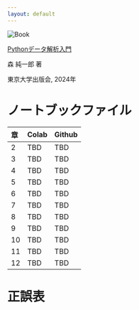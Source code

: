 ```yaml
---
layout: default
---
```


![Book](https://hondana-image.s3.amazonaws.com/book/image/10049697/normal_1ef37020-0639-44dd-8934-b31d35a22b02.jpg)

[Pythonデータ解析入門](https://www.utp.or.jp/book/b10049697.html)

森 純一郎 著

東京大学出版会, 2024年

# ノートブックファイル
| 章 | Colab | Github |
|:-- |:------|:------ |
| 2 | TBD | TBD |
| 3 | TBD | TBD |
| 4 | TBD | TBD |
| 5 | TBD | TBD |
| 6 | TBD | TBD |
| 7 | TBD | TBD |
| 8 | TBD | TBD |
| 9 | TBD | TBD |
| 10 | TBD | TBD |
| 11 | TBD | TBD |
| 12 | TBD | TBD |

# 正誤表

